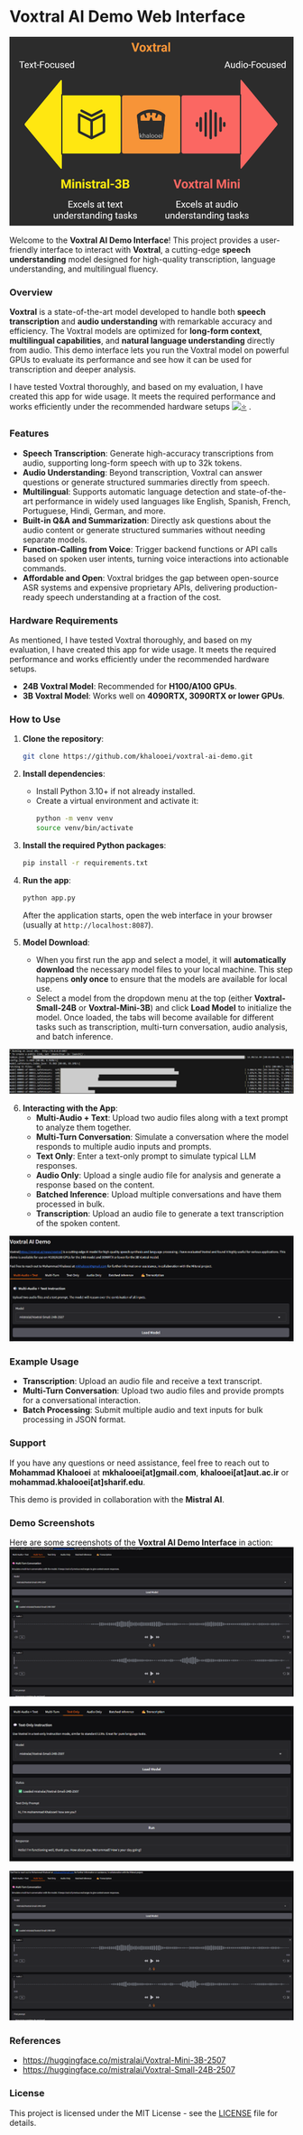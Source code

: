 

# Voxtral AI Demo Web Interface 

![Voxtral Demo Image](./voxtral_demo_image.png)

Welcome to the **Voxtral AI Demo Interface**! This project provides a user-friendly interface to interact with **Voxtral**, a cutting-edge **speech understanding** model designed for high-quality transcription, language understanding, and multilingual fluency.

### Overview

**Voxtral** is a state-of-the-art model developed to handle both **speech transcription** and **audio understanding** with remarkable accuracy and efficiency. The Voxtral models are optimized for **long-form context**, **multilingual capabilities**, and **natural language understanding** directly from audio. This demo interface lets you run the Voxtral model on powerful GPUs to evaluate its performance and see how it can be used for transcription and deeper analysis.

I have tested Voxtral thoroughly, and based on my evaluation, I have created this app for wide usage. It meets the required performance and works efficiently under the recommended hardware setups [![⭐](https://img.shields.io/github/stars/khalooei/voxtral-ai-demo-local-interface?style=social)](https://github.com/khalooei/Voxtral-AI-Demo-Local-Interface)
.

### Features

- **Speech Transcription**: Generate high-accuracy transcriptions from audio, supporting long-form speech with up to 32k tokens.
- **Audio Understanding**: Beyond transcription, Voxtral can answer questions or generate structured summaries directly from speech.
- **Multilingual**: Supports automatic language detection and state-of-the-art performance in widely used languages like English, Spanish, French, Portuguese, Hindi, German, and more.
- **Built-in Q&A and Summarization**: Directly ask questions about the audio content or generate structured summaries without needing separate models.
- **Function-Calling from Voice**: Trigger backend functions or API calls based on spoken user intents, turning voice interactions into actionable commands.
- **Affordable and Open**: Voxtral bridges the gap between open-source ASR systems and expensive proprietary APIs, delivering production-ready speech understanding at a fraction of the cost.

### Hardware Requirements
As mentioned, I have tested Voxtral thoroughly, and based on my evaluation, I have created this app for wide usage. It meets the required performance and works efficiently under the recommended hardware setups.
- **24B Voxtral Model**: Recommended for **H100/A100 GPUs**.
- **3B Voxtral Model**: Works well on **4090RTX, 3090RTX or lower GPUs**.

### How to Use

1. **Clone the repository**:
   ```bash
   git clone https://github.com/khalooei/voxtral-ai-demo.git
   ```

2. **Install dependencies**:
   - Install Python 3.10+ if not already installed.
   - Create a virtual environment and activate it:
     ```bash
     python -m venv venv
     source venv/bin/activate  
     ```

3. **Install the required Python packages**:
   ```bash
   pip install -r requirements.txt
   ```

4. **Run the app**:
   ```bash
   python app.py
   ```

   After the application starts, open the web interface in your browser (usually at `http://localhost:8087`).

5. **Model Download**:
   - When you first run the app and select a model, it will **automatically download** the necessary model files to your local machine. This step happens **only once** to ensure that the models are available for local use.
   - Select a model from the dropdown menu at the top (either **Voxtral-Small-24B** or **Voxtral-Mini-3B**) and click **Load Model** to initialize the model. Once loaded, the tabs will become available for different tasks such as transcription, multi-turn conversation, audio analysis, and batch inference.

![Automatically download model files](./imgs/24B-sc.png)

6. **Interacting with the App**:
   - **Multi-Audio + Text**: Upload two audio files along with a text prompt to analyze them together.
   - **Multi-Turn Conversation**: Simulate a conversation where the model responds to multiple audio inputs and prompts.
   - **Text Only**: Enter a text-only prompt to simulate typical LLM responses.
   - **Audio Only**: Upload a single audio file for analysis and generate a response based on the content.
   - **Batched Inference**: Upload multiple conversations and have them processed in bulk.
   - **Transcription**: Upload an audio file to generate a text transcription of the spoken content.


![Voxtral local demo GUI](./imgs/voxtral-demo.png)

### Example Usage

- **Transcription**: Upload an audio file and receive a text transcript.
- **Multi-Turn Conversation**: Upload two audio files and provide prompts for a conversational interaction.
- **Batch Processing**: Submit multiple audio and text inputs for bulk processing in JSON format.

### Support
If you have any questions or need assistance, feel free to reach out to **Mohammad Khalooei** at **mkhalooei[at]gmail.com**,  **khalooei[at]aut.ac.ir** or **mohammad.khalooei[at]sharif.edu**.

This demo is provided in collaboration with the **Mistral AI**.

### Demo Screenshots
Here are some screenshots of the **Voxtral AI Demo Interface** in action:
  ![Model Selection](./imgs/multi-turn.png)

  ![Transcription Task](./imgs/chat-text-only.png)

  ![Multi-Audio + Text](./imgs/audio-text.png)

### References
- https://huggingface.co/mistralai/Voxtral-Mini-3B-2507
- https://huggingface.co/mistralai/Voxtral-Small-24B-2507

### License
This project is licensed under the MIT License - see the [LICENSE](LICENSE) file for details.
